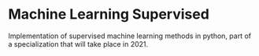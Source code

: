 # Machine Learning Supervised

Implementation of supervised machine learning methods in python, part of a specialization that will take place in 2021.

